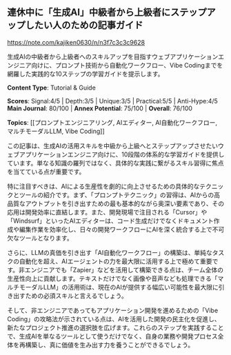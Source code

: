 ## 連休中に「生成AI」中級者から上級者にステップアップしたい人のための記事ガイド

https://note.com/kajiken0630/n/n3f7c3c3c9628

生成AIの中級者から上級者へのスキルアップを目指すウェブアプリケーションエンジニア向けに、プロンプト技術から自動化ワークフロー、Vibe Codingまでを網羅した実践的な10ステップの学習ガイドを提示します。

**Content Type**: Tutorial & Guide

**Scores**: Signal:4/5 | Depth:3/5 | Unique:3/5 | Practical:5/5 | Anti-Hype:4/5
**Main Journal**: 80/100 | **Annex Potential**: 75/100 | **Overall**: 76/100

**Topics**: [[プロンプトエンジニアリング, AIエディター, AI自動化ワークフロー, マルチモーダルLLM, Vibe Coding]]

この記事は、生成AIの活用スキルを中級から上級へとステップアップさせたいウェブアプリケーションエンジニア向けに、10段階の体系的な学習ガイドを提供しています。単なる知識の羅列ではなく、具体的な実践に繋がるスキル習得に焦点を当てている点が重要です。

特に注目すべきは、AIによる生産性を劇的に向上させるための具体的なテクニックとツールの紹介です。まず、「プロンプトテクニック」の習得は、AIからの高品質なアウトプットを引き出すための最も基本的ながら奥深い要素であり、その応用は開発効率に直結します。また、開発現場で注目される「Cursor」や「Windsurf」といったAIエディターは、コード生成だけでなくドキュメント作成や編集作業を効率化し、日々の開発ワークフローにAIを深く統合する上で不可欠なツールとなります。

さらに、LLMの真価を引き出す「AI自動化ワークフロー」の構築は、単純なタスクの自動化を超え、AIエージェントの力を最大限に活用する上で極めて重要です。非エンジニアでも「Zapier」などを活用して構築できる点は、チーム全体の生産性向上に貢献します。テキストだけでなく画像や音声なども処理できる「マルチモーダルLLM」の活用術は、現在のAIが提供する幅広い可能性を最大限に引き出すための必須スキルと言えるでしょう。

そして、非エンジニアであってもアプリケーション開発を進めるための「Vibe Coding」の攻略法が示されている点は、AIを活用した開発の民主化を促進し、新たなプロジェクト推進の選択肢を広げます。これらのステップを実践することで、生成AIを単なるツールとして使うだけでなく、自身の業務や開発プロセス全体を再構築し、真に価値を生み出す力を養うことができるでしょう。